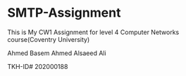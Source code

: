 # SMTP-Assignment
 This is My CW1 Assignment for level 4 Computer Networks course(Coventry University)
 
 Ahmed Basem Ahmed Alsaeed Ali
 
 TKH-ID# 202000188
